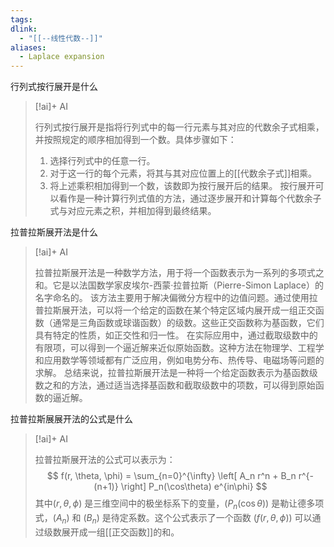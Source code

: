 ```yaml
---
tags: 
dlink:
  - "[[--线性代数--]]"
aliases:
  - Laplace expansion
---
```

行列式按行展开是什么
> [!ai]+ AI
>
> 行列式按行展开是指将行列式中的每一行元素与其对应的代数余子式相乘，并按照规定的顺序相加得到一个数。具体步骤如下：
> 1. 选择行列式中的任意一行。
> 2. 对于这一行的每个元素，将其与其对应位置上的[[代数余子式]]相乘。
> 3. 将上述乘积相加得到一个数，该数即为按行展开后的结果。
> 按行展开可以看作是一种计算行列式值的方法，通过逐步展开和计算每个代数余子式与对应元素之积，并相加得到最终结果。

拉普拉斯展开法是什么
> [!ai]+ AI
>
> 拉普拉斯展开法是一种数学方法，用于将一个函数表示为一系列的多项式之和。它是以法国数学家皮埃尔-西蒙·拉普拉斯（Pierre-Simon Laplace）的名字命名的。
> 该方法主要用于解决偏微分方程中的边值问题。通过使用拉普拉斯展开法，可以将一个给定的函数在某个特定区域内展开成一组正交函数（通常是三角函数或球谐函数）的级数。这些正交函数称为基函数，它们具有特定的性质，如正交性和归一性。
> 在实际应用中，通过截取级数中的有限项，可以得到一个逼近解来近似原始函数。这种方法在物理学、工程学和应用数学等领域都有广泛应用，例如电势分布、热传导、电磁场等问题的求解。
> 总结来说，拉普拉斯展开法是一种将一个给定函数表示为基函数级数之和的方法，通过适当选择基函数和截取级数中的项数，可以得到原始函数的逼近解。

拉普拉斯展展开法的公式是什么
> [!ai]+ AI
>
> 拉普拉斯展开法的公式可以表示为：
> $$ f(r, \theta, \phi) = \sum_{n=0}^{\infty} \left[ A_n r^n + B_n r^{-(n+1)} \right] P_n(\cos\theta) e^{in\phi} $$
> 其中$( r, \theta, \phi )$ 是三维空间中的极坐标系下的变量，$( P_n(\cos\theta) )$ 是勒让德多项式，$( A_n )$ 和 $( B_n )$ 是待定系数。这个公式表示了一个函数 $( f(r, \theta, \phi) )$ 可以通过级数展开成一组[[正交函数]]的和。

